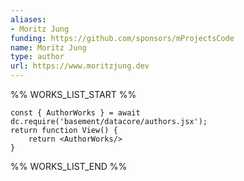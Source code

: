 ```yaml
---
aliases:
- Moritz Jung
funding: https://github.com/sponsors/mProjectsCode
name: Moritz Jung
type: author
url: https://www.moritzjung.dev
---
```



%% WORKS_LIST_START %%

```datacorejsx
const { AuthorWorks } = await dc.require('basement/datacore/authors.jsx');
return function View() {
    return <AuthorWorks/>
}
```
%% WORKS_LIST_END %%